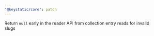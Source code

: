 ```yaml
---
'@keystatic/core': patch
---
```


Return `null` early in the reader API from collection entry reads for invalid slugs
